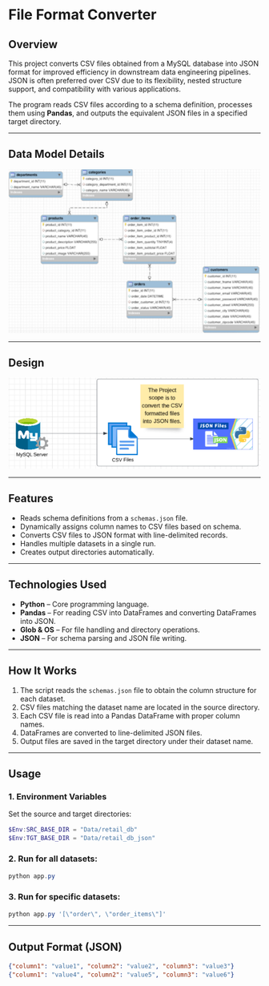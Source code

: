 # File Format Converter
## Overview
This project converts CSV files obtained from a MySQL database into JSON format for improved efficiency in downstream data engineering pipelines. JSON is often preferred over CSV due to its flexibility, nested structure support, and compatibility with various applications.

The program reads CSV files according to a schema definition, processes them using **Pandas**, and outputs the equivalent JSON files in a specified target directory.

---

## Data Model Details
![Data Model](https://github.com/israel-dotdata/File-format-converter/blob/main/images/2023-05-26_09-51-15-b44475f68043ebe48cc1f14ef90afdb8.png)

---

## Design
![Design Diagram](https://github.com/israel-dotdata/File-format-converter/blob/main/images/2023-05-26_09-51-15-86caf821669130d1481ea3e36226349f.png)

---

## Features
- Reads schema definitions from a `schemas.json` file.
- Dynamically assigns column names to CSV files based on schema.
- Converts CSV files to JSON format with line-delimited records.
- Handles multiple datasets in a single run.
- Creates output directories automatically.

---

  ## Technologies Used
- **Python** – Core programming language.
- **Pandas** – For reading CSV into DataFrames and converting DataFrames into JSON.
- **Glob & OS** – For file handling and directory operations.
- **JSON** – For schema parsing and JSON file writing.

---

  ## How It Works
1. The script reads the `schemas.json` file to obtain the column structure for each dataset.
2. CSV files matching the dataset name are located in the source directory.
3. Each CSV file is read into a Pandas DataFrame with proper column names.
4. DataFrames are converted to line-delimited JSON files.
5. Output files are saved in the target directory under their dataset name.

---

## Usage

### 1. Environment Variables
Set the source and target directories:
```powershell
$Env:SRC_BASE_DIR = "Data/retail_db"  
$Env:TGT_BASE_DIR = "Data/retail_db_json"
```

### 2. Run for all datasets:
```powershell
python app.py
```

### 3. Run for specific datasets:
```powershell
python app.py '[\"order\", \"order_items\"]'
```
---
## Output Format (JSON)
```json
{"column1": "value1", "column2": "value2", "column3": "value3"}
{"column1": "value4", "column2": "value5", "column3": "value6"}
```

